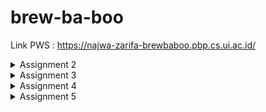 # brew-ba-boo

Link PWS : https://najwa-zarifa-brewbaboo.pbp.cs.ui.ac.id/
<details>
  <summary>Assignment 2</summary>

  ## Step-by-step Implementasi Checklist
Pertama-tama tentunya saya membuat GitHub repository, lalu melakukan cloning supaya bisa saya akses secara lokal. Setelah itu, saya langsung memulai untuk membuat project dan app Django, seperti yang sudah dilakukan saat tutorial. 
Dari tema E-commerce, saya membuat toko ramuan bernama "Brew-ba-boo Potion Shop". Di toko tersebut, setiap ramuan memiliki 4 atribut, yaitu nama, deskripsi, peringatan, dan harga. Jadi, dalam models.py saya mendefinisikan model Potion dengan name dengan tipe data CharField, description dan caution dengan TextField, dan price dengan IntegerField.
Ketika sedang menulis HTML, saya memodifikasi sedikit menggunakan CSS, alhasil saya perlu membuat static files dan membuat direktorinya sedikit berbeda. Hal ini tidak berdampak saat routing, hanya saja saya perlu memodifikasi views.py dari yang diajarkan di soal karena tadi, direktorinya sedikit berubah. 
Ada sedikit kendala dengan sistem PWS, jadi ketika menulis ini sebenarnya saya belum men-deploy ke PWS.

## Bagan Request Client ke Web App Berbasis Django
```
+--------+           +----------------+               +------+                  +----------+
| Client | --------> | URL Dispatcher | ------------> | View | ---------------> | Template |
+--------+  Request  +----------------+  Mapping URL  +------+  Mengirim data   +----------+
                                                         ^ |                         |
                                                    CRUD | | Mengakses data          | Menampilkan data
                                                         | v                         v
                                                      +-------+                  +--------+
                                                      | Model |                  | Client |
                                                      +-------+                  +--------+
```
Client(Browser) mengirimkan request ke server Django melalui URL.
URL Dispatcher(`urls.py`) menerima request dari client dan memetakan ke view yang sesuai.
View(`views.py`) menerima request dari URL dispatcher dan menjalankan logika aplikasi dan mengakses data dari model jika diperlukan. 
Model(`models.py`) menyimpan dan mengelola data aplikasi, dia bisa diakses oleh view buat melakukan operasi CRUD(Create, Read, Update, Delete). 
Kembali lagi ke view tadi, setelah mengakses data dari model, dia bakal mengembalikan response ke client dalam banyak bentuk template, salah satunya HTML.
Di HTML baru kelihatan data yang dikirimkan view tadi. Selain menampilkan data, di HTML juga bisa menggunakan template engine kayak Django Template Language(DTL) buat mengembangkannya.
 

## Fungsi git dalam Pengembangan Perangkat Lunak
Dengan git, developer jadi bisa lebih mudah melihat perubahan kode dan juga mengembalikan ke versi sebelum dirubah. Contohnya fungsi version control ada untuk melacak perubahan kode dan mengembalikannya ke versi sebelumnya jika terjadi suatu kesalahan. Fungsi backup ada jika terjadi kehilangan kode, developer bisa mengembalikannya ke versi sebelumnya. Fungsi branching ada untuk mengembangkan fitur baru atau memperbaiki bug sedemikian sehingga tidak mengganggu kode utama. Fungsi merging ada untuk menggabungkan perubahan kode dari branch yang tadi ke kode utamanya.

## Alasan Django Menjadi Permulaan Pembelajaran Pengembangan Perangkat Lunak
Menurut saya alasan besarnya ada dua, mudah dipahami dan open-source. Django merupakan framework python, yang bisa saya bilang salah satu bahasa pemrograman yang paling mudah dibaca dan dipahami. Selain itu Django merupakan web framework yang gartis dan open source, artinya banyak tutorial memperlajarinya di internet.

## Alasan Model pada Django disebut sebagai ORM
Menurut saya, jika dilihat dari namanya ORM (Object-Relational Mapping), hal ini dikarenakan ORM kerjanya adalah dengan mendefinisikan model data sebagai kelas Python yang inherit dari `models.Model`. Setiap atribut kelas tadi mewakili kolom pada tabel database. Lalu, Django menggunakan ORM tadi untuk mengkonversi objek model tersebut menjadi query database yang sesuai. Object, merujuk ke representasi data yang akan disimpan ke database. Relational, merujuk ke database yang relasional, database yang menggunakan tabel-tabel untuk menyimpan data dan hubungan antara tabel-tabel tadi. Mapping, merujuk ke proses pemetaan antara objek dalam kode program dengan tabel database relasional.
</details>
<details>
  <summary>Assignment 3</summary>

## Pentingnya Data Delivery dalam Implementasi Platform
Data Delivery berperan penting dalam implemetasi platform karena dialah yang memungkinkan untuk pengumpulan data, memprosesnya, lalu menganalisis dari berbagai sumber dalam real-time. Aplikasi langsungnya di assignment 3 PBP ini ada di data delivery-nya yang menggunakan template HTML ke format XML dan JSON. Di dalam template `create_potion.html` terdapat form yang berisi beberapa field untuk menginput data Potion dan akan dikirim ke server melalui request POST seusai mengisi form dan mengklik tombol "Finish Potion". Setelah itu `views.py` akan menerima request POST dan memproses data yang dikirim. Setelah data selesai diproses dan sebelum dikirim ke format XML atau JSON, view create_potion melakukan validasi data menggunakan `form.is_valid()`. Jika data valid maka view akan `show_xml` atau `show_json` akan dipanggil untuk mengirim data ke format XML atau JSON dan dikirim ke klien melalui response HTTP. Tanpa adanya data delivery, maka kita tidak bisa mengakses data potion yang telah mereka buat dalam format yang berbeda-beda, yang dalam tugas ini dalam format XML dan JSON.

## Perbandingan XML dan JSON
Sebenarnya, baik XML maupun JSON pasti memiliki kelebihan dan kekurangannya masing-masing, namun saya pribadi setuju dengan mayoritas bahwa JSON lebih baik. Alasan utama saya berkata demikian adalah karena struktur datanya yang lebih sederhana dan readability-nya. JSON lebih mudah dibaca karena dia tidak menggunakan JSON tidak menggunakan tag sehingga terlihat lebih ringkas dan dia lebih terlihat saja antara nama property dengan valuenya karena menggunakan satu tanda titik dua `:`.

## Peran method is_valid() dalam Form Django
Seperti yang saya sebutkan sebelumnya, setelah data selesai diproses dan sebelum dikirim ke format XML atau JSON, view create_potion melakukan validasi data menggunakan `form.is_valid()`. Intinya method ini berfungsi untuk memeriksa apakah data yang dikirimkan sesuai dengan aturan yang telah ditentukan pada form. Jika data yang dikirimkan valid, maka akan dilanjutkan prosesnya, namun jika tidak, akan menampilkan pesan error. Dengan adanya method is_valid(), kita dapat menghindari data yang tidak valid masuk ke dalam database atau sistem kita sehingga mengurangi risiko kesalahan yang dapat terjadi. Selain itu method is_valid() juga berperan dalam meningkatkan keamanan sistem dengan menghindari data yang tidak valid yang dapat digunakan untuk melakukan serangan keamanan.

## Peran csrf_token dalam Pembuatan Form Django
CSRF (Cross-Site Request Forgery) token adalah suatu fitur keamanan di Django yang  dapat membantu kita mencegah serangan pada situs web yang kita buat. Dengan menambahkan `{% csrf_token %}` dalam form, Django akan generate token unik untuk setiap submission-nya dan akan di-verify oleh server untuk memastikan bahwa request tersebut legitimate. Di sisi lain, jika kita tidak menambahkannya, penyerang dapat mengelabui pengguna agar mengirimkan formulir palsu, yang akan mengirimkan permintaan ke situs web kita. Karena permintaan tersebut berasal dari situs web lain, Django tidak akan dapat memverifikasi keaslian permintaan tersebut. Lalu, jika permintaan itu berhasil, penyerang dapat melakukan tindakan di situs web kita, seperti misalnya membuat pengguna baru, menghapus data, atau membuat perubahan yang tidak sah. 

## Step-by-step Implementasi Checklist
Pertama-tama saya membuat directory baru, yaitu `templates` di ROOT dan membuat `base.html`. Karena main.html memiliki footer, maka saya perlu menambahkan footer di sana dan template tags block footer. Setelah itu saya menambahkan directory untuk templates dengan menambahkan line `'DIRS': [BASE_DIR / 'templates']` di `settings.py` milik proyek brew-ba-boo. Karena sebelumnya di `main.html` saya sudah membuat object di sana, maka saya perlu menghapusnya dan memodifikasi supaya ketika form diisi, dia akan mengembalikan isi formnya dengan bentuk sesuai seperti sebelumnya. Contohnya saya menggunakan container untuk menyimpan semua objek bernama "card-container" dan "card" sebagai container dari satu objek itu sendiri. Setelahnya kurang lebih saya mengikuti instruksi dari tutorial 2 dan memodifikasinya sesuai dengan projek saya.

## Screenshots Hasil Akses URL pada Postman
- Screenshot XML
![Screenshot XML](https://github.com/user-attachments/assets/8e4e5d84-08b0-4b71-afe0-516eb997682d)
- Screenshot JSON
![Screenshot JSON](https://github.com/user-attachments/assets/0e868829-6190-490f-a28c-5bc84e288eeb)
- Screenshot XML by ID
![Screenshot XML by ID](https://github.com/user-attachments/assets/c438c834-d0fb-4762-9f6c-ca98dab9c487)
- Screenshot JSON by ID
![Screenshot JSON by ID](https://github.com/user-attachments/assets/65100dcd-1fcb-4a7d-9e3a-70e53360e1ae)
</details>
<details>
  <summary>Assignment 4</summary>

## Perbedaan HttpResponseRedirect() dengan redirect()
`HttpResponseRedirect()` dan `redirect()` sama-sama digunakan untuk redirect user ke url di django, namun perbedannya adalah `HttpResponseRedirect()` adalah suatu class yang return HTTP response dengan redirect status code(302), sedangkan `redirect()` adalah fungsi yang mengembalikan objek `HttpResponseRedirect`. Dengan begitu bisa kita simpulkan bahwa `redirect()` adalah wrapper-nya `HttpResponseRedirect`.
## Cara kerja penghubungan model Product dengan User
Di app seperti e-commerce, setiap produk yang ada di dalamnya pasti diasosiasikan dengan seorang user yang membuat produk tersebut. Dalam app ini, dengan menghubungkan `Potion` dan `User` model, kita bisa mengasosiasikan potion itu dengan creator-nya, mengambil list of potions yang dibuat oleh masing-masing user, dan menampilkan nama user dengan potion yang dibuatnya. 
- Di Django, kita bisa menghubungkan produk tersebut dengan user yang sesuai menggunakan foreign key. Foreign key adalah suatu field di model yang akan reference ke primary key model lain. Contoh langsung untuk menghubungkan suatu produk ke user terkait di kode yang sudah ditulis, adalah di `Potion` memiliki field foreign key yang disebut user yang mana akan me-referensi langsung ke `User` model. Selain itu ada argumen `on_delete=models.CASCADE`, yang akan membuat user dihapus, maka semua produk yang terkait dengan user tersebut juga akan dihapus.  
- Di atas fungsi `show_main()` pada `views.py` ada decorator `@login_required` yang fungsinya adalah memastikan bahwa hanya pengguna yang diautentikasi yang dapat mengakses tampilan tersebut
- Di fungsi `show_main()` pada `views.py` juga ada argumen `potions = Potion.objects.filter(user=request.user)`. Argumen tersebut akan mengembalikan queryset dari `Potion` yang berhubungan dengan user yang sesuai.

## Perbedaan Authentication and Authoritation pada Django
- Autentichation adalah tentang verification dari  identitas pengguna. Di app ini, contoh authentication ada di `AuthenticationForm` di fungsi `login_user()` . `AuthenticationForm` digunakan untuk memvalidasi kredensial pengguna (nama pengguna dan kata sandi). Jika formulir valid, maka fungsi login akan dipanggil untuk memasukkan pengguna.
- Authorization adalah tentang bagaimana akses ke resources dikontrol berdasarkan identitas dan izin yang dimiliki pengguna. Di app ini, contoh authorization ada di `@login_required` decorator di atas fungsi `show_main()`. Decorator ini ada untuk memeriksa apakah pengguna telah diautentikasi sebelum mengizinkan akses ke tampilan show_main. Jika pengguna tidak diautentikasi, mereka akan diarahkan ke halaman login.

## Pengelolaan Cookies pada Django
Ketika user logs ke aplikasi Django, Django akan membuat random session ID dan menyimpannya ke user session database dab sistem authetication akan set session cookie di browser-nya user. Isi cookie ini isinya unique session ID yang mengidentifikasi sesi user. Pada request berikutnya, browser akan mengirimkan cookie kembali ke server lalu Django akan memeriksa session ID di cookie dengan sesi database yang akan memeriksa identitas user. Selain authetication, cookies juga digunakan untuk menyimpan preferensi pengguna dan track behaviour user.

Tidak semua cookie aman digunakan. Cookie bisa saja dicuri, dimanipulasi, dirubah maupun dihapus oleh malicious person. Jadi, untuk mengurangi risiko tersebut, kita bisa menggunakan secure protocols(HTTPS) untuk mengenkripsi data cookie. 

## Step-by-step Implementasi Checklist
Dalam pengerjaan assignment kali ini, saya pertama-tama runserver terlebih dahulu untuk memastikan bahwa assignment saya sebelum-sebelumnya tidak ada masalah dan saya bisa fokus mengerjakan assignment yang sekarang, assignment 4. Setelah itu saya membuat fungsi dan form registrasi dengan mengimport `UserCreationForm`, menambahkan fungsi `register.py`, membuat templates `register.html` lalu menambahkan path url nya di `urls.py`. Selanjutnya saya membuat mekanisme login dan logout yang kurang lebih sama dengan register, hanya saja untuk login, ada satu step tambahan yaitu menambahkan authenticate. Setelah selesai dengan mekanisme register, login, logout, yang selanjutnya saya lakukan adalah merestriksi akses halaman main menggunakan decorator `@login_required`. Setelah runserver dan memastikan register, login, logout sudah berjalan semestinya saya kemudian mengimplementasi cookies untuk `last_login`. Lalu yang terakhir saya menghubungkan model dengan user supaya product yang tampil akan sesuai dengan user yang membuatnya.
</details>
<details>
  <summary>Assignment 5</summary>

## CSS Selector dan Prioritasnya
CSS Selector adalah suatu pattern untuk memilih elemen HTML untuk diaplikasian styles. Selector ada beberapa tipe, yaitu:
1. Element selectors
Digunakan untuk memilih element berdasarkan tag-nya (ex:// `h1`, `p`, `div`) dan bisa juga inline (ex://`<p style="color: red;">`)
2. Class selectors
Digunakan untuk memilih element berdasarkan class atribute yang dimiliki element (ex:// `.header`, `.radio-button`)
3. ID selectors
Digunakan untuk memilih element berdasarkan ID attribute yang dimiliki element (ex://`#header`, `#radio-button`)
4. Combinators
Menggabungkan multiple selectors untuk memilih element berdasarkan hubungannya (ex://`>` untuk target direct children)

Ketika banyak tipe selector yang digunakan di saat yang bersamaan, maka urutan prioritasnya adalah seperti ini: Inline > ID > Class > Attribute
## Peran Responsive Design dalam Pengembangan Aplikasi Web
Responsive Design umumnya ada untuk website yang kita gunakan setiap hari bisa beradaptasi dengan ukuran layar, perangkat, dan orientasi yang berbeda. Dengan responsive web design, kita sebagai pengguna dapat mengakses website di beragai perangkat dengan berbagai ukuran layar dengan tingkat fungsionalitas yang sama. Untuk contoh aplikasi yang sudah mengaplikasikan responsive web design, kita ambil contohnya, yaitu Youtube. Ketika kita membuka website Youtube di Laptop, di Mobile, dan di Tab akan menunjukkan tampilan video dengan ukuran berbeda-beda. Sedangkan untuk yang belum mengaplikasikannya adalah Siak-NG.
## Perbedaan margin, border, dan padding
Mudahnya margin adalah ruang di luar elemen, border adalah batas yang terlihat di sekitar elemen, dan padding adalah ruang di dalam elemen. Ketiganya adalah properti CSS, jadi untuk aplikasinya bisa kita lakukan menggunakan keempat CSS Selector yang sudah disebutkan di atas.
## Konsep flex box dan grid layout
Flex box adalah CSS Layout Mode untuk membuat layout yang flexible dan responsive. Flex box biasanya mencakup atau menggunakan container yang menjadi parent element-element di bawahnya. Flex box juga menggunakan sumbu utama(horizontal atau vertical) dan sumbu silang, sumbu yang tegak lurus dengan sumbu utama. Sedangkan, grid layout adalah layout 2 dimensi untuk membuat layout yang lebih kompleks. Sama seperti flex box, grid layout juga menggunakan container untuk menampung children, tapi yang membedakan flex box dengan grid layout adalah grid layout memiliki grid tracks dan grid cells yang membuat grid itu sendiri.
## Step-by-step Implementasi Checklist
Karena sebelum-sebelumnya saya sudah mengimplementasikan responsive design di aplikasi Brew-ba-boo ini, jadi kali ini saya kurang lebih hanya menambahkan fitur-fitur baru saja seperti Navigation Bar, Create Potion dan Delete Potion. Pertama-tama saya menambahkan Tombol Create Potion dan Delete Potion di container yang menampung card itu sendiri karena card saya memiliki dua bagian, depan dan belakang, dan jika di-hover akan otomatis berbalik. Jika tombol itu akan terus-terus ter-hover nanti akan menyulitkan user. Jadi, karena itu button edit dan delete ada di atas kanan card. Setelah itu saya menambahkan navigation bar yang hanya berisi logo Brew-ba-boo dan `Welcome, user {{user.username}}` dan button untuk logout di kanannya. Navigation Bar hanya sedikit fungsinya karena memang fungsi dari aplikasi itu sendiri belum begitu banyak, mungkin selanjutnya akan ditambahkan seiring bertambahnya fitur.
</details>
